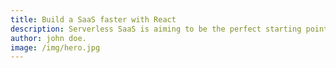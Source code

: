 ```yaml
---
title: Build a SaaS faster with React
description: Serverless SaaS is aiming to be the perfect starting point for your next React app to build full-stack SaaS applications. Visit serverless.page for more info.
author: john doe.
image: /img/hero.jpg
---
```

